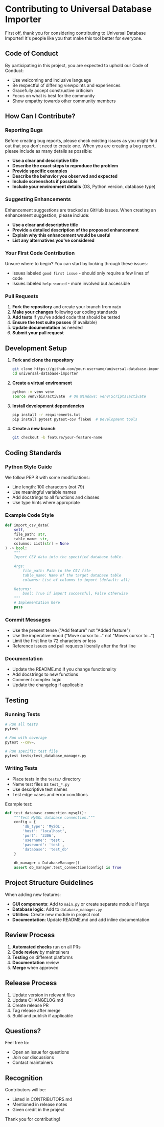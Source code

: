 # Contributing to Universal Database Importer

First off, thank you for considering contributing to Universal Database Importer! It's people like you that make this tool better for everyone.

## Code of Conduct

By participating in this project, you are expected to uphold our Code of Conduct:

- Use welcoming and inclusive language
- Be respectful of differing viewpoints and experiences
- Gracefully accept constructive criticism
- Focus on what is best for the community
- Show empathy towards other community members

## How Can I Contribute?

### Reporting Bugs

Before creating bug reports, please check existing issues as you might find out that you don't need to create one. When you are creating a bug report, please include as many details as possible:

- **Use a clear and descriptive title**
- **Describe the exact steps to reproduce the problem**
- **Provide specific examples**
- **Describe the behavior you observed and expected**
- **Include screenshots if possible**
- **Include your environment details** (OS, Python version, database type)

### Suggesting Enhancements

Enhancement suggestions are tracked as GitHub issues. When creating an enhancement suggestion, please include:

- **Use a clear and descriptive title**
- **Provide a detailed description of the proposed enhancement**
- **Explain why this enhancement would be useful**
- **List any alternatives you've considered**

### Your First Code Contribution

Unsure where to begin? You can start by looking through these issues:

- Issues labeled `good first issue` - should only require a few lines of code
- Issues labeled `help wanted` - more involved but accessible

### Pull Requests

1. **Fork the repository** and create your branch from `main`
2. **Make your changes** following our coding standards
3. **Add tests** if you've added code that should be tested
4. **Ensure the test suite passes** (if available)
5. **Update documentation** as needed
6. **Submit your pull request**

## Development Setup

1. **Fork and clone the repository**
   ```bash
   git clone https://github.com/your-username/universal-database-importer.git
   cd universal-database-importer
   ```

2. **Create a virtual environment**
   ```bash
   python -m venv venv
   source venv/bin/activate  # On Windows: venv\Scripts\activate
   ```

3. **Install development dependencies**
   ```bash
   pip install -r requirements.txt
   pip install pytest pytest-cov flake8  # Development tools
   ```

4. **Create a new branch**
   ```bash
   git checkout -b feature/your-feature-name
   ```

## Coding Standards

### Python Style Guide

We follow PEP 8 with some modifications:

- Line length: 100 characters (not 79)
- Use meaningful variable names
- Add docstrings to all functions and classes
- Use type hints where appropriate

### Example Code Style

```python
def import_csv_data(
    self,
    file_path: str,
    table_name: str,
    columns: List[str] = None
) -> bool:
    """
    Import CSV data into the specified database table.
    
    Args:
        file_path: Path to the CSV file
        table_name: Name of the target database table
        columns: List of columns to import (default: all)
        
    Returns:
        bool: True if import successful, False otherwise
    """
    # Implementation here
    pass
```

### Commit Messages

- Use the present tense ("Add feature" not "Added feature")
- Use the imperative mood ("Move cursor to..." not "Moves cursor to...")
- Limit the first line to 72 characters or less
- Reference issues and pull requests liberally after the first line

### Documentation

- Update the README.md if you change functionality
- Add docstrings to new functions
- Comment complex logic
- Update the changelog if applicable

## Testing

### Running Tests

```bash
# Run all tests
pytest

# Run with coverage
pytest --cov=.

# Run specific test file
pytest tests/test_database_manager.py
```

### Writing Tests

- Place tests in the `tests/` directory
- Name test files as `test_*.py`
- Use descriptive test names
- Test edge cases and error conditions

Example test:

```python
def test_database_connection_mysql():
    """Test MySQL database connection."""
    config = {
        'db_type': 'MySQL',
        'host': 'localhost',
        'port': '3306',
        'username': 'test',
        'password': 'test',
        'database': 'test_db'
    }
    
    db_manager = DatabaseManager()
    assert db_manager.test_connection(config) is True
```

## Project Structure Guidelines

When adding new features:

- **GUI components**: Add to `main.py` or create separate module if large
- **Database logic**: Add to `database_manager.py`
- **Utilities**: Create new module in project root
- **Documentation**: Update README.md and add inline documentation

## Review Process

1. **Automated checks** run on all PRs
2. **Code review** by maintainers
3. **Testing** on different platforms
4. **Documentation** review
5. **Merge** when approved

## Release Process

1. Update version in relevant files
2. Update CHANGELOG.md
3. Create release PR
4. Tag release after merge
5. Build and publish if applicable

## Questions?

Feel free to:
- Open an issue for questions
- Join our discussions
- Contact maintainers

## Recognition

Contributors will be:
- Listed in CONTRIBUTORS.md
- Mentioned in release notes
- Given credit in the project

Thank you for contributing!